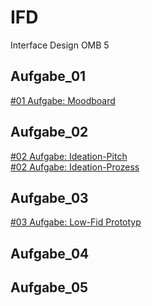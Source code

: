 # IFD
Interface Design OMB 5


<h2> Aufgabe_01 </h2>
<a href="https://lauserbub.github.io/IFD/Moodboard_01.pdf" rel="nofollow">#01 Aufgabe: Moodboard</a>
<br>

<h2> Aufgabe_02 </h2>
<a href="https://lauserbub.github.io/IFD/02_Ideation-Pitch_Sammelalbum.pdf" rel="nofollow">#02 Aufgabe: Ideation-Pitch</a>
<br>
<a href="https://lauserbub.github.io/IFD/02_Ideation-Prozess_Sammelalbum.pdf" rel="nofollow">#02 Aufgabe: Ideation-Prozess</a>
<br>

<h2> Aufgabe_03 </h2>
<a href="https://lauserbub.github.io/IFD/03_Low-Fid_Prototyp_Pflanzen_Sammelalbum.pdf" rel="nofollow">#03 Aufgabe: Low-Fid Prototyp</a>
<br>


<h2> Aufgabe_04 </h2>



<h2> Aufgabe_05 </h2>
